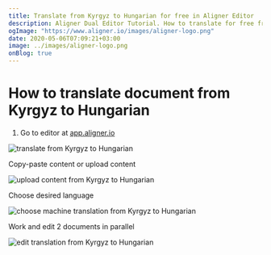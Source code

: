 ```yaml
---
title: Translate from Kyrgyz to Hungarian for free in Aligner Editor
description: Aligner Dual Editor Tutorial. How to translate for free from Kyrgyz to Hungarian. Aligner is multilingual document management platform. 
ogImage: "https://www.aligner.io/images/aligner-logo.png"
date: 2020-05-06T07:09:21+03:00
image: ../images/aligner-logo.png
onBlog: true
---
```


# How to translate document from Kyrgyz to Hungarian

1. Go to editor at [app.aligner.io](https://app.aligner.io "Aligner App web page")

![translate from Kyrgyz to Hungarian](../aligner-blank-editor.png "translate from Kyrgyz to Hungarian")

Copy-paste content or upload content

![upload content from Kyrgyz to Hungarian](../aligner-uploaded-document.png "upload content from Kyrgyz to Hungarian")

Choose desired language

![choose machine translation from Kyrgyz to Hungarian](../aligner-language-dropdown.png "choose machine translation from Kyrgyz to Hungarian")

Work and edit 2 documents in parallel

![edit translation from Kyrgyz to Hungarian](../aligner-double-sitded-editor.png "edit translation from Kyrgyz to Hungarian")

